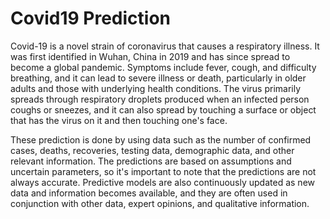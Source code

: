 # Covid19 Prediction
Covid-19 is a novel strain of coronavirus that causes a respiratory illness. It was first identified in Wuhan, China in 2019 and has since spread to become a global pandemic. Symptoms include fever, cough, and difficulty breathing, and it can lead to severe illness or death, particularly in older adults and those with underlying health conditions. The virus primarily spreads through respiratory droplets produced when an infected person coughs or sneezes, and it can also spread by touching a surface or object that has the virus on it and then touching one's face.

These prediction is done by using data such as the number of confirmed cases, deaths, recoveries, testing data, demographic data, and other relevant information. The predictions are based on assumptions and uncertain parameters, so it's important to note that the predictions are not always accurate. Predictive models are also continuously updated as new data and information becomes available, and they are often used in conjunction with other data, expert opinions, and qualitative information.


